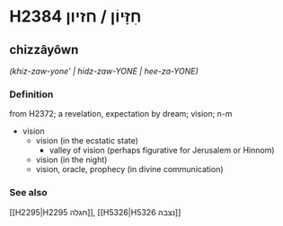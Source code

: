 # H2384 חִזָּיוֹן / חזיון

## chizzâyôwn

_(khiz-zaw-yone' | hidz-zaw-YONE | hee-za-YONE)_

### Definition

from H2372; a revelation, expectation by dream; vision; n-m

- vision
  - vision (in the ecstatic state)
    - valley of vision (perhaps figurative for Jerusalem or Hinnom)
  - vision (in the night)
  - vision, oracle, prophecy (in divine communication)

### See also

[[H2295|H2295 חגלה]], [[H5326|H5326 נצבה]]

